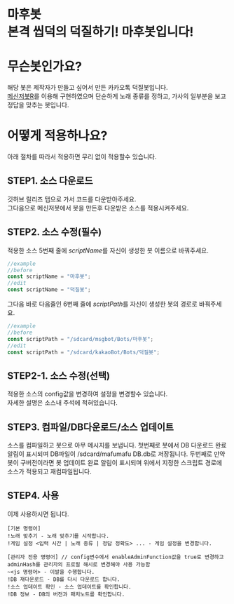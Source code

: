 # 마후봇<br>본격 씹덕의 덕질하기! 마후봇입니다!

# 무슨봇인가요?
해당 봇은 제작자가 만들고 싶어서 만든 카카오톡 덕질봇입니다.<br>
[메신저봇R](https://play.google.com/store/apps/details?id=com.xfl.msgbot)를 이용해 구현하였으며 단순하게 노래 종류를 정하고, 가사의 일부분을 보고 정답을 맞추는 봇입니다.

# 어떻게 적용하나요?
아래 절차를 따라서 적용하면 무리 없이 적용할수 있습니다.

## STEP1. 소스 다운로드
깃허브 릴리즈 탭으로 가서 코드를 다운받아주세요.<br>
그다음으로 메신저봇에서 봇을 만든후 다운받은 소스를 적용시켜주세요.

## STEP2. 소스 수정(필수)
적용한 소스 5번째 줄에 *scriptName*를 자신이 생성한 봇 이름으로 바꿔주세요.
```js
//example
//before
const scriptName = "마후봇";
//edit
const scriptName = "덕질봇";
```
그다음 바로 다음줄인 6번째 줄에 *scriptPath*를 자신이 생성한 봇의 경로로 바꿔주세요.
```js
//example
//before
const scriptPath = "/sdcard/msgbot/Bots/마후봇";
//edit
const scriptPath = "/sdcard/kakaoBot/Bots/덕질봇";
```

## STEP2-1. 소스 수정(선택)
적용한 소스의 config값을 변경하여 설정을 변경할수 있습니다.<br>
자세한 설명은 소스내 주석에 적혀있습니다.

## STEP3. 컴파일/DB다운로드/소스 업데이트
소스를 컴파일하고 봇으로 아무 메시지를 보냅니다. 첫번째로 봇에서 DB 다운로드 완료 알림이 표시되며 DB파일이 /sdcard/mafumafu DB.db로 저장됩니다.
두번째로 만약 봇이 구버전이라면 봇 업데이트 완료 알림이 표시되며 위에서 지정한 스크립트 경로에 소스가 적용되고 재컴파일됩니다.

## STEP4. 사용
이제 사용하시면 됩니다.
```
[기본 명령어]
!노래 맞추기 - 노래 맞추기를 시작합니다.
!게임 설정 <입력 시간 | 노래 종류 | 정답 정확도> ... - 게임 설정을 변경합니다.

[관리자 전용 명령어] // config변수에서 enableAdminFunction값을 true로 변경하고 adminHash를 관리자의 프로필 해시로 변경해야 사용 가능함
~<js 명령어> - 이발을 수행합니다.
!DB 재다운로드 - DB를 다시 다운로드 합니다.
!소스 업데이트 확인 - 소스 업데이트를 확인합니다.
!DB 정보 - DB의 버전과 패치노트를 확인합니다.